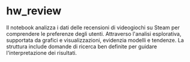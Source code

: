 # hw_review
Il notebook analizza i dati delle recensioni di videogiochi su Steam per comprendere le preferenze degli utenti. Attraverso l'analisi esplorativa, supportata da grafici e visualizzazioni, evidenzia modelli e tendenze. La struttura include domande di ricerca ben definite per guidare l'interpretazione dei risultati.

